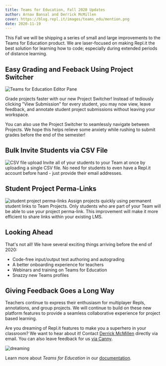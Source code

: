 ```yaml
---
title: Teams for Education, Fall 2020 Updates
author: Arnav Bansal and Derrick McMillen
cover: https://blog.repl.it/images/teams_edu/mention.png
date: 2020-11-19
---
```


This Fall we will be shipping a series of small and large improvements to the Teams for Education product. We are laser-focused on making Repl.it the best solution for learning how to code; especially during extended periods of distance learning.

## Easy Grading and Feeback Using Project Switcher
![Teams for Education Editor Pane](https://blog.repl.it/images/teams_edu/edu_pane.gif)

Grade projects faster with our new Project Switcher! Instead of tediously clicking "View Submission" for every student, you may now view, leave feedback, and annotate student project submissions without leaving your workspace. 

You can also use the Project Switcher to seamlessly navigate between Projects. We hope this helps relieve some anxiety while rushing to submit grades before the end of the semester!


## Bulk Invite Students via CSV File

![CSV file upload](https://blog.repl.it/images/teams_edu/csv_invites.gif)
Invite all of your students to your Team at once by uploading a single CSV file. No need for students to even have a Repl.it account before hand - just provide their email addresses.



## Student Project Perma-Links
![student project perma-links](https://blog.repl.it/images/teams_edu/stu_perma_links.gif)
Assign projects quickly using permanent student links to Team Projects. Only students who are part of your Team will be able to use your project perma-link. This improvement will make it more efficient to share links within your existing LMS.



## Looking Ahead

That's not all! We have several exciting things arriving before the end of 2020:

- Code-free input/output test authoring and autograding
- A better onboarding experience for teachers 
- Webinars and training on Teams for Education
- Snazzy new Teams profiles


## Giving Feedback Goes a Long Way

Teachers continue to express their enthusiasm for multiplayer Repls, annotations, and group projects. We will continue to build on these new platform features to provide a seamless collaborative experience for project based learning. 

Are you dreaming of Repl.it features to make you a superhero in your classroom? We want to hear about it! Contact [Derrick McMillen](mailto:derrick@repl.it) directly via email. You can also leave feedback for us [via Canny](https://replit.canny.io/feedback/p/teams-beta-feedback).

![dreaming](https://media.giphy.com/media/fgopKB1UvEA/giphy.gif)

Learn more about *Teams for Education* in our [documentation](https://docs.repl.it/Teams/Projects).
